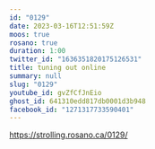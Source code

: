 ```yaml
---
id: "0129"
date: 2023-03-16T12:51:59Z
moos: true
rosano: true
duration: 1:00
twitter_id: "1636351820175126531"
title: tuning out online
summary: null
slug: "0129"
youtube_id: gvZfCfJnEio
ghost_id: 641310edd817db0001d3b948
facebook_id: "1271317733590401"
---
```

https://strolling.rosano.ca/0129/
